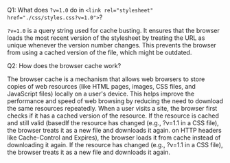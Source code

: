 Q1: What does `?v=1.0` do in `<link rel="stylesheet" href="./css/styles.css?v=1.0">`?

`?v=1.0` is a query string used for cache busting. It ensures that the browser loads the most recent version of the stylesheet by treating the URL as unique whenever the version number changes. This prevents the browser from using a cached version of the file, which might be outdated.

Q2: How does the browser cache work?

The browser cache is a mechanism that allows web browsers to store copies of web resources (like HTML pages, images, CSS files, and JavaScript files) locally on a user's device. This helps improve the performance and speed of web browsing by reducing the need to download the same resources repeatedly.
When a user visits a site, the browser first checks if it has a cached version of the resource.
If the resource is cached and still valid (basedIf the resource has changed (e.g., ?v=1.1 in a CSS file), the browser treats it as a new file and downloads it again.
on HTTP headers like Cache-Control and Expires), the browser loads it from cache instead of downloading it again.
If the resource has changed (e.g., ?v=1.1 in a CSS file), the browser treats it as a new file and downloads it again.
